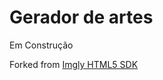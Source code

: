 Gerador de artes
================

Em Construção

Forked from [Imgly HTML5 SDK](https://github.com/imgly/imgly-sdk-html5)
